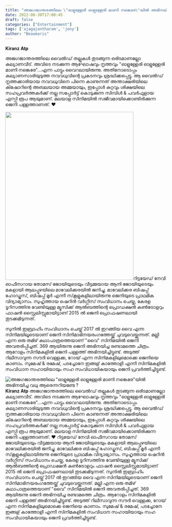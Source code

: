 ```yaml
---
title: "അജഗജാന്തരത്തിലെ \"ഓളുള്ളേരി ഓളുള്ളേരി മാണി നങ്കെരേ\"യിൽ അഭിനയിച്ച വധു ആരെന്നറിയണ്ടേ ?"
date: 2022-06-30T17:08:45
draft: false
categories: ["Entertainment"]
tags: ['ajagajantharam', 'jeny']
author: "Beaumaris"
---
```


<strong>Kiranz Atp</strong>

അജഗജാന്തരത്തിലെ വൈൽഡ് തല്ലുകൾ തുടങ്ങുന്ന ഒരിടമാണല്ലോ കല്യാണവീട്. അവിടെ നടക്കുന്ന ആഘോഷവും നൃത്തവും "ഓളുള്ളേരി ഓളുള്ളേരി മാണി നങ്കെരേ"...എന്ന പാട്ടും വൈറലായിരുന്നു. അതിനോടൊപ്പം കല്യാണസാരിയുടുത്ത നവവധുവിന്റെ പ്രകടനവും ശ്രദ്ധിക്കപ്പെട്ടു. ആ വൈൽഡ് നൃത്തക്കാരിയായ നവവധുവിനെ പിന്നെ കാണുന്നത് അന്താക്ഷരിയിലെ കിഷോറിന്റെ അബലയായ അമ്മയായും, ഇപ്പോൾ കുറ്റവും ശിക്ഷയിലെ സഹപ്രവർത്തകർക്ക് നല്ല സപ്പോർട്ട് കൊടുക്കുന്ന സിമ്പിൾ &amp; പവർഫുളായ എസ്പി രൂപ ആയുമാണ്. മലയാള സിനിമയിൽ സജീവമായിക്കൊണ്ടിരിക്കുന്ന ജെനി പള്ളത്താണത്. ❤️

<img class="size-full wp-image-341336 aligncenter" src="https://cdn.boolokam.com/articles/2022/06/wfwftttt.jpg" alt="" width="400" height="525" />റിട്ടയേഡ് നേവി ഓഫീസറായ തോമസ് ജോയിയുടെയും വീട്ടമ്മയായ ആനി ജോയിയുടെയും മകളായി ആലപ്പുഴയിലെ മാവേലിക്കരയിൽ ജനിച്ചു. മാവേലിക്കര ബിഷപ്പ് ഹോഡ്ജസ്, ബിഷപ്പ് മൂർ എന്നീ സ്‌കൂളുകളിലായിരുന്നു ജെനിയുടെ പ്രാഥമിക വിദ്യാഭ്യാസം. സുഹൃത്തായ ഷെറിൻ വർഗ്ഗീസ് സംവിധാനം ചെയ്ത, കേരള ടൂറിസത്തിനു വേണ്ടിയുള്ള മ്യൂസിക്ക് ആൽബത്തിന്റെ പ്രൊഡക്ഷൻ കൺട്രോളറും ഫാഷൻ സ്റ്റൈലിസ്റ്റുമായിട്ടാണ് 2015 ൽ ജെനി പ്രൊഫഷണലായി തുടക്കമിടുന്നത്.

സുനിൽ ഇബ്രാഹിം സംവിധാനം ചെയ്ത് 2017 ൽ ഇറങ്ങിയ വൈ എന്ന സിനിമയിലൂടെയാണ് ജെനി സിനിമാഭിനയരംഗത്തേയ്ക്ക് ചുവടുവെയ്ക്കുന്നത്. മല്ലി എന്ന ഒരു തമിഴ് കഥാപാത്രത്തെയാണ് "വൈ" സിനിമയിൽ ജെനി അവതരിപ്പിച്ചത്. 369 ആയിരുന്നു ജെനി അഭിനയിച്ച രണ്ടാമത്തെ ചിത്രം. ആറോളം സിനിമകളിൽ ജെനി പള്ളത്ത് അഭിനയിച്ചിട്ടുണ്ട്. അടുത്ത് റിലീസാവുന്ന സൗദി വെള്ളക്ക, റോയ് എന്ന സിനിമകളിലുമൊക്കെ ജെനിയെ കാണാം. സുമേഷ് &amp; രമേഷ്, പടച്ചോനേ ഇങ്ങള് കാത്തോളീ എന്നീ സിനിമകളിൽ സംവിധാന സഹായിയായും സഹ സംവിധായികയായും ജെനി പ്രവർത്തിച്ചിട്ടുണ്ട്.


![അജഗജാന്തരത്തിലെ "ഓളുള്ളേരി ഓളുള്ളേരി മാണി നങ്കെരേ"യിൽ അഭിനയിച്ച വധു ആരെന്നറിയണ്ടേ ?](https://cdn.boolokam.com/articles/2022/06/wfwftttt.jpg)**Kiranz Atp** അജഗജാന്തരത്തിലെ വൈൽഡ് തല്ലുകൾ തുടങ്ങുന്ന ഒരിടമാണല്ലോ കല്യാണവീട്. അവിടെ നടക്കുന്ന ആഘോഷവും നൃത്തവും "ഓളുള്ളേരി ഓളുള്ളേരി മാണി നങ്കെരേ"...എന്ന പാട്ടും വൈറലായിരുന്നു. അതിനോടൊപ്പം കല്യാണസാരിയുടുത്ത നവവധുവിന്റെ പ്രകടനവും ശ്രദ്ധിക്കപ്പെട്ടു. ആ വൈൽഡ് നൃത്തക്കാരിയായ നവവധുവിനെ പിന്നെ കാണുന്നത് അന്താക്ഷരിയിലെ കിഷോറിന്റെ അബലയായ അമ്മയായും, ഇപ്പോൾ കുറ്റവും ശിക്ഷയിലെ സഹപ്രവർത്തകർക്ക് നല്ല സപ്പോർട്ട് കൊടുക്കുന്ന സിമ്പിൾ & പവർഫുളായ എസ്പി രൂപ ആയുമാണ്. മലയാള സിനിമയിൽ സജീവമായിക്കൊണ്ടിരിക്കുന്ന ജെനി പള്ളത്താണത്. ❤️ റിട്ടയേഡ് നേവി ഓഫീസറായ തോമസ് ജോയിയുടെയും വീട്ടമ്മയായ ആനി ജോയിയുടെയും മകളായി ആലപ്പുഴയിലെ മാവേലിക്കരയിൽ ജനിച്ചു. മാവേലിക്കര ബിഷപ്പ് ഹോഡ്ജസ്, ബിഷപ്പ് മൂർ എന്നീ സ്‌കൂളുകളിലായിരുന്നു ജെനിയുടെ പ്രാഥമിക വിദ്യാഭ്യാസം. സുഹൃത്തായ ഷെറിൻ വർഗ്ഗീസ് സംവിധാനം ചെയ്ത, കേരള ടൂറിസത്തിനു വേണ്ടിയുള്ള മ്യൂസിക്ക് ആൽബത്തിന്റെ പ്രൊഡക്ഷൻ കൺട്രോളറും ഫാഷൻ സ്റ്റൈലിസ്റ്റുമായിട്ടാണ് 2015 ൽ ജെനി പ്രൊഫഷണലായി തുടക്കമിടുന്നത്. സുനിൽ ഇബ്രാഹിം സംവിധാനം ചെയ്ത് 2017 ൽ ഇറങ്ങിയ വൈ എന്ന സിനിമയിലൂടെയാണ് ജെനി സിനിമാഭിനയരംഗത്തേയ്ക്ക് ചുവടുവെയ്ക്കുന്നത്. മല്ലി എന്ന ഒരു തമിഴ് കഥാപാത്രത്തെയാണ് "വൈ" സിനിമയിൽ ജെനി അവതരിപ്പിച്ചത്. 369 ആയിരുന്നു ജെനി അഭിനയിച്ച രണ്ടാമത്തെ ചിത്രം. ആറോളം സിനിമകളിൽ ജെനി പള്ളത്ത് അഭിനയിച്ചിട്ടുണ്ട്. അടുത്ത് റിലീസാവുന്ന സൗദി വെള്ളക്ക, റോയ് എന്ന സിനിമകളിലുമൊക്കെ ജെനിയെ കാണാം. സുമേഷ് & രമേഷ്, പടച്ചോനേ ഇങ്ങള് കാത്തോളീ എന്നീ സിനിമകളിൽ സംവിധാന സഹായിയായും സഹ സംവിധായികയായും ജെനി പ്രവർത്തിച്ചിട്ടുണ്ട്.

